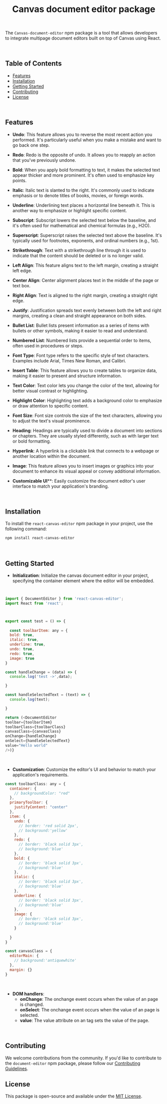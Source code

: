 <h1 align="center">Canvas document editor package</h1>

<!-- <p align="center"> -->
<!-- <a href="https://www.npmjs.com/package/\react-canvas-editor"><img src="https://img.shields.io/npm/v/react-canvas-editor.svg?sanitize=true" alt="Version"></a>
<a href="https://www.npmjs.com/package/@mindfiredigital/react-canvas-editor"><img src="https://img.shields.io/npm/l/@mindfiredigital/react-canvas-editor.svg?sanitize=true" alt="License"></a>
<a href="https://www.npmjs.com/package/@mindfiredigital/react-canvas-editor"><img src="https://img.shields.io/badge/PRs-welcome-brightgreen.svg" alt="PRs"></a>
</p> -->

<br>

The `Canvas-document-editor` npm package is a tool that allows developers to integrate multipage document editors built on top of Canvas using React.

<br>

## Table of Contents

- [Features](#features)
- [Installation](#installation)
- [Getting Started](#getting-started)
- [Contributing](#contributing)
- [License](#license)

<br>

## Features

- **Undo**: This feature allows you to reverse the most recent action you performed. It's particularly useful when you make a mistake and want to go back one step.
- **Redo**: Redo is the opposite of undo. It allows you to reapply an action that you've previously undone.
- **Bold**: When you apply bold formatting to text, it makes the selected text appear thicker and more prominent. It's often used to emphasize key points.
- **Italic**: Italic text is slanted to the right. It's commonly used to indicate emphasis or to denote titles of books, movies, or foreign words.
- **Underline**: Underlining text places a horizontal line beneath it. This is another way to emphasize or highlight specific content.
- **Subscript**: Subscript lowers the selected text below the baseline, and it's often used for mathematical and chemical formulas (e.g., H2O).
- **Superscript**: Superscript raises the selected text above the baseline. It's typically used for footnotes, exponents, and ordinal numbers (e.g., 1st).
- **Strikethrough**: Text with a strikethrough line through it is used to indicate that the content should be deleted or is no longer valid.
- **Left Align**: This feature aligns text to the left margin, creating a straight left edge.
- **Center Align**: Center alignment places text in the middle of the page or text box.
- **Right Align**: Text is aligned to the right margin, creating a straight right edge.
- **Justify**: Justification spreads text evenly between both the left and right margins, creating a clean and straight appearance on both sides.
- **Bullet List**: Bullet lists present information as a series of items with bullets or other symbols, making it easier to read and understand.
- **Numbered List**: Numbered lists provide a sequential order to items, often used in procedures or steps.
- **Font Type**: Font type refers to the specific style of text characters. Examples include Arial, Times New Roman, and Calibri.
- **Insert Table**: This feature allows you to create tables to organize data, making it easier to present and structure information.
- **Text Color**: Text color lets you change the color of the text, allowing for better visual contrast or highlighting.
- **Highlight Color**: Highlighting text adds a background color to emphasize or draw attention to specific content.
- **Font Size**: Font size controls the size of the text characters, allowing you to adjust the text's visual prominence.
- **Heading**: Headings are typically used to divide a document into sections or chapters. They are usually styled differently, such as with larger text or bold formatting.
- **Hyperlink**: A hyperlink is a clickable link that connects to a webpage or another location within the document.
- **Image**: This feature allows you to insert images or graphics into your document to enhance its visual appeal or convey additional information.

- **Customizable UI****: Easily customize the document editor's user interface to match your application's branding.

<br>

## Installation

To install the `react-canvas-editor` npm package in your project, use the following command:

```bash
npm install react-canvas-editor
```
<br>

## Getting Started

- **Initialization**: Initialize the canvas document editor in your project, specifying the container element where the editor will be embedded.

```javascript


import { DocumentEditor } from 'react-canvas-editor';
import React from 'react';



export const test = () => {
  
  const toolbarItem: any = {
  bold: true,
  italic: true,
  underline: true,
  undo: true,
  redo: true,
  image: true
}

const handleChange = (data) => {
  console.log('test ->',data);

}

const handleSelectedText = (text) => {
  console.log(text);

}

return (<DocumentEditor 
toolbar={toolbarItem}
toolbarClass={toolbarClass} 
canvasClass={canvasClass} 
onChange={handleChange} 
onSelect={handleSelectedText}
value="Hello world"
/>)}

```
<br>

- **Customization**: Customize the editor's UI and behavior to match your application's requirements.
```javascript
const toolbarClass: any = {
  container: {
    // backgroundColor: "red"
  },
  primaryToolbar: {
    justifyContent: "center"
  },
  item: {
    undo: {
      // border: 'red solid 2px',
      // background:'yellow'
    },
    redo: {
      // border: 'black solid 3px',
      // background:'blue'
    },
    bold: {
      // border: 'black solid 3px',
      // background:'blue'
    },
    italic: {
      // border: 'black solid 3px',
      // background:'blue'
    },
    underline: {
      // border: 'black solid 3px',
      // background:'blue'
    },
    image: {
      // border: 'black solid 3px',
      // background:'blue'
    }
    
  }
}

const canvasClass = {
  editorMain: {
    // background:'antiquewhite'
  },
  margin: {}
}
```
<br>

- **DOM handlers**: 
  - **onChange**: The onchange event occurs when the value of an page is changed.
  - **onSelect**: The onchange event occurs when the value of an page is selected.
  - **value**: The value attribute on an tag sets the value of the page.

<br>


## Contributing

We welcome contributions from the community. If you'd like to contribute to the `document-editor` npm package, please follow our [Contributing Guidelines](CONTRIBUTING.md).
<br>

## License

This package is open-source and available under the [MIT License](LICENSE).